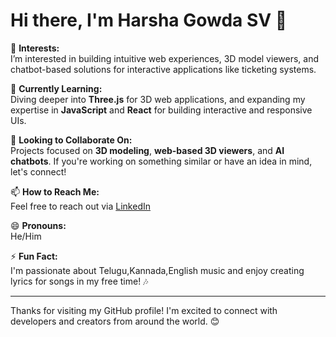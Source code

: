 # Hi there, I'm Harsha Gowda SV 👋

👀 **Interests:**  
I’m interested in building intuitive web experiences, 3D model viewers, and chatbot-based solutions for interactive applications like ticketing systems.

🌱 **Currently Learning:**  
Diving deeper into **Three.js** for 3D web applications, and expanding my expertise in **JavaScript** and **React** for building interactive and responsive UIs.

💞️ **Looking to Collaborate On:**  
Projects focused on **3D modeling**, **web-based 3D viewers**, and **AI chatbots**. If you're working on something similar or have an idea in mind, let's connect!

📫 **How to Reach Me:**  
Feel free to reach out via [LinkedIn]([www.linkedin.com/in/harsha-gowda-sv-9a3548285](https://www.linkedin.com/in/harsha-gowda-sv-9a3548285/)) 

😄 **Pronouns:**  
He/Him

⚡ **Fun Fact:**  
I'm passionate about Telugu,Kannada,English music and enjoy creating lyrics for songs in my free time! 🎶

---

Thanks for visiting my GitHub profile! I'm excited to connect with developers and creators from around the world. 😊

